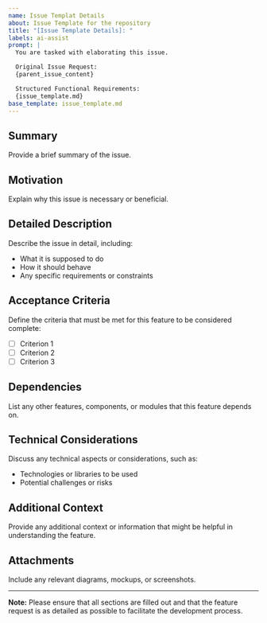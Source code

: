 ```yaml
---
name: Issue Templat Details
about: Issue Template for the repository
title: "[Issue Template Details]: "
labels: ai-assist
prompt: |
  You are tasked with elaborating this issue.

  Original Issue Request:
  {parent_issue_content}

  Structured Functional Requirements:
  {issue_template.md}
base_template: issue_template.md
---
```


## Summary
Provide a brief summary of the issue.

## Motivation
Explain why this issue is necessary or beneficial.

## Detailed Description
Describe the issue in detail, including:
- What it is supposed to do
- How it should behave
- Any specific requirements or constraints

## Acceptance Criteria
Define the criteria that must be met for this feature to be considered complete:
- [ ] Criterion 1
- [ ] Criterion 2
- [ ] Criterion 3

## Dependencies
List any other features, components, or modules that this feature depends on.

## Technical Considerations
Discuss any technical aspects or considerations, such as:
- Technologies or libraries to be used
- Potential challenges or risks

## Additional Context
Provide any additional context or information that might be helpful in understanding the feature.

## Attachments
Include any relevant diagrams, mockups, or screenshots.

---

**Note:** Please ensure that all sections are filled out and that the feature request is as detailed as possible to facilitate the development process.
